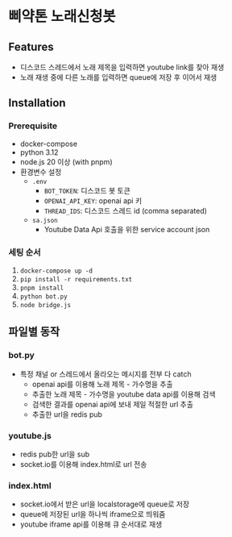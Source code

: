 # 삐약톤 노래신청봇

## Features

- 디스코드 스레드에서 노래 제목을 입력하면 youtube link를 찾아 재생
- 노래 재생 중에 다른 노래를 입력하면 queue에 저장 후 이어서 재생

## Installation
### Prerequisite

- docker-compose
- python 3.12
- node.js 20 이상 (with pnpm)
- 환경변수 설정
  - `.env`
    - `BOT_TOKEN`: 디스코드 봇 토큰
    - `OPENAI_API_KEY`: openai api 키
    - `THREAD_IDS`: 디스코드 스레드 id (comma separated)
  - `sa.json`
    - Youtube Data Api 호출을 위한 service account json 

### 세팅 순서
1. `docker-compose up -d`
2. `pip install -r requirements.txt`
3. `pnpm install`
4. `python bot.py`
5. `node bridge.js`

## 파일별 동작
### bot.py
- 특정 채널 or 스레드에서 올라오는 메시지를 전부 다 catch
  - openai api를 이용해 노래 제목 - 가수명을 추출
  - 추출한 노래 제목 - 가수명을 youtube data api를 이용해 검색
  - 검색한 결과를 openai api에 보내 제일 적절한 url 추출
  - 추출한 url을 redis pub

### youtube.js
- redis pub한 url을 sub
- socket.io를 이용해 index.html로 url 전송

### index.html
- socket.io에서 받은 url을 localstorage에 queue로 저장
- queue에 저장된 url을 하나씩 iframe으로 띄워줌
- youtube iframe api를 이용해 큐 순서대로 재생
